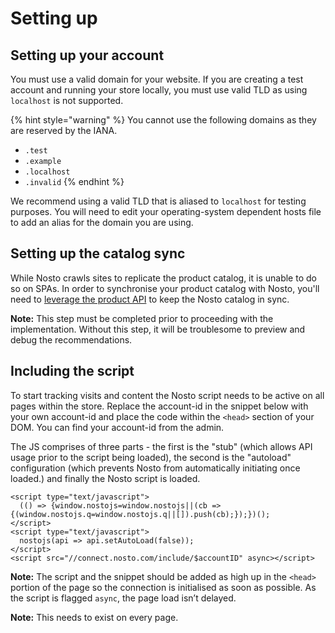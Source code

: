 # Setting up

## Setting up your account

You must use a valid domain for your website. If you are creating a test account and running your store locally, you must use valid TLD as using `localhost` is not supported.

{% hint style="warning" %}
You cannot use the following domains as they are reserved by the IANA.&#x20;

* `.test`
* `.example`
* `.localhost`
* `.invalid`
{% endhint %}

We recommend using a valid TLD that is aliased to `localhost` for testing purposes. You will need to edit your operating-system dependent hosts file to add an alias for the domain you are using.

## Setting up the catalog sync

While Nosto crawls sites to replicate the product catalog, it is unable to do so on SPAs. In order to synchronise your product catalog with Nosto, you'll need to [leverage the product API](../../rest/products/updating-products-using-the-products-api.md) to keep the Nosto catalog in sync.

**Note:** This step must be completed prior to proceeding with the implementation. Without this step, it will be troublesome to preview and debug the recommendations.

## Including the script

To start tracking visits and content the Nosto script needs to be active on all pages within the store. Replace the account-id in the snippet below with your own account-id and place the code within the `<head>` section of your DOM. You can find your account-id from the admin.

The JS comprises of three parts - the first is the "stub" (which allows API usage prior to the script being loaded), the second is the "autoload" configuration (which prevents Nosto from automatically initiating once loaded.) and finally the Nosto script is loaded.

```markup
<script type="text/javascript">
  (() => {window.nostojs=window.nostojs||(cb => {(window.nostojs.q=window.nostojs.q||[]).push(cb);});})();
</script>
<script type="text/javascript">
  nostojs(api => api.setAutoLoad(false));
</script>
<script src="//connect.nosto.com/include/$accountID" async></script>
```

**Note:** The script and the snippet should be added as high up in the `<head>` portion of the page so the connection is initialised as soon as possible. As the script is flagged `async`, the page load isn’t delayed.

**Note:** This needs to exist on every page.

